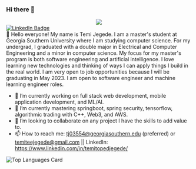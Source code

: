 ### Hi there 👋

<!--
**Temitopejegede/Temitopejegede** is a ✨ _special_ ✨ repository because its `README.md` (this file) appears on your GitHub profile.

Here are some ideas to get you started:


- 🤔 I’m looking for help with ...
- 💬 Ask me about ...

- 😄 Pronouns: ...
- ⚡ Fun fact: ...
-->
<div id="header" align="center">
  <img src="https://media.giphy.com/media/qgQUggAC3Pfv687qPC/giphy.gif" />
</div>

<div id="badges">
  <a href="https://www.linkedin.com/in/temitopedjegede/">
    <img src="https://img.shields.io/badge/LinkedIn-blue?style=for-the-badge&logo=linkedin&logoColor=white" alt="LinkedIn Badge"/>
  </a>
 
 </div>
👋 Hello everyone! My name is Temi Jegede. I am a master's student at Georgia Southern University where I am studying computer science. For my undergrad, I graduated with a double major in Electrical and Computer Engineering and a minor in computer science. My focus for my master's program is both software engineering and artificial intelligence. I love learning new technologies and thinking of ways I can apply things I build in the real world. I am very open to job opportunities because I will be graduating in May 2023. I am open to software engineer and machine learning engineer roles.


- 🔭 I’m currently working on full stack web development, mobile application development, and ML/AI.
- 🌱 I’m currently mastering springboot, spring security, tensorflow, algorithmic trading with C++, Web3, and AWS.
- 👯 I’m looking to collaborate on any project I have the skills to add value to.
- 📫 How to reach me: tj03554@georgiasouthern.edu (preferred) or temiteejegede@gmail.com || LinkedIn: https://www.linkedin.com/in/temitopedjegede/

![Top Languages Card](https://github-readme-stats.vercel.app/api/top-langs/?username=Temitopejegede)
